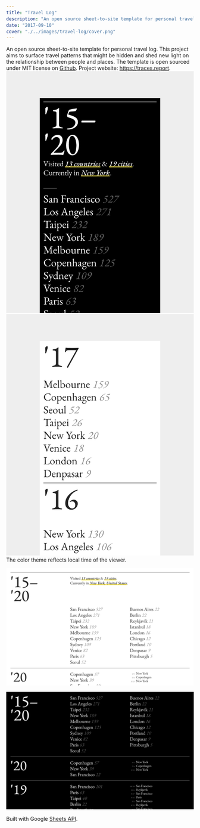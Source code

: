 ```yaml
---
title: "Travel Log"
description: "An open source sheet-to-site template for personal travel log"
date: "2017-09-10"
cover: "./../images/travel-log/cover.png"
---
```


<div class="text">An open source sheet-to-site template for personal travel log. This project aims to surface travel patterns that might be hidden and shed new light on the relationship between people and places. The template is open sourced under MIT license on <a href="https://github.com/yuinchien/traces.report" target="_blank">Github</a>. Project website: <a href="https://traces.report" target="_blank">https://traces.report</a>.</div>

<div class="row two">
  <img src="./../images/travel-log/200.png" />
  <img src="./../images/travel-log/201.png" />
</div>

<div class="text">The color theme reflects local time of the viewer. </div>

![Travel Log](./../images/travel-log/101.png)

![Travel Log](./../images/travel-log/100.png)

<div class="text">Built with Google <a href="https://developers.google.com/sheets/api" target="_blank">Sheets API</a>.</div>

